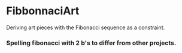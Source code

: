 # FibbonnaciArt
Deriving art pieces with the Fibonacci sequence as a constraint.
### Spelling fibonacci with 2 b's to differ from other projects.
